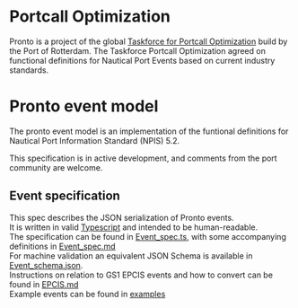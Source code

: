# Portcall Optimization

Pronto is a project of the global [Taskforce for Portcall Optimization](https://www.portofrotterdam.com/en/shipping/port-call-optimisation) build by the Port of Rotterdam. The Taskforce Portcall Optimization agreed on functional definitions for Nautical Port Events based on current industry standards.

# Pronto event model

The pronto event model is an implementation of the funtional definitions for Nautical Port Information Standard (NPIS) 5.2.

This specification is in active development, and comments from the port community are welcome.

## Event specification

This spec describes the JSON serialization of Pronto events. <br />
It is written in valid [Typescript](https://www.typescriptlang.org/) and intended to be human-readable. <br />
The specification can be found in [Event_spec.ts](Event_spec.ts), with some accompanying definitions in [Event_spec.md](Event_spec.md)<br />
For machine validation an equivalent JSON Schema is available in [Event_schema.json](Event_schema.json). <br />
Instructions on relation to GS1 EPCIS events and how to convert can be found in [EPCIS.md](EPCIS.md)<br />
Example events can be found in [examples](examples/)
